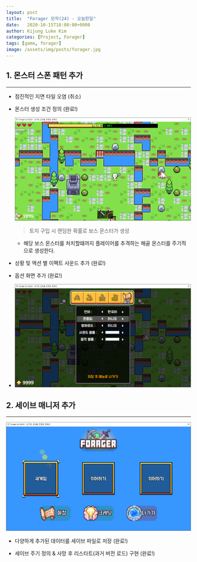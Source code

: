 ```yaml
---
layout: post
title:  "Forager 모작(24) - 오늘한일"
date:   2020-10-15T18:00:00+0900
author: Kijung Luke Kim
categories: [Project, Forager]
tags: [game, forager]
image: /assets/img/posts/forager.jpg
---
```


## 1. 몬스터 스폰 패턴 추가
---
 
- 점진적인 지면 타일 오염 (취소)

- 몬스터 생성 조건 정의 (완료!)
  
  ![20201015-1.png](/assets/img/posts/20201015-1.PNG)

  > 토지 구입 시 랜덤한 확률로 보스 몬스터가 생성
    - 해당 보스 몬스터를 처치할떄까지 플레이어를 추격하는 해골 몬스터를 주기적으로 생성한다.

- 상황 및 액션 별 이펙트 사운드 추가 (완료!)

- 옵션 화면 추가 (완료!)
-  ![20201015-2.png](/assets/img/posts/20201015-2.PNG)

## 2. 세이브 매니저 추가  
---

 ![20201015-3.png](/assets/img/posts/20201015-3.PNG)
 
- 다양하게 추가된 데이터를 세이브 파일로 저장 (완료!)

- 세이브 주기 정의 & 사망 후 리스타트(과거 버전 로드) 구현 (완료!)